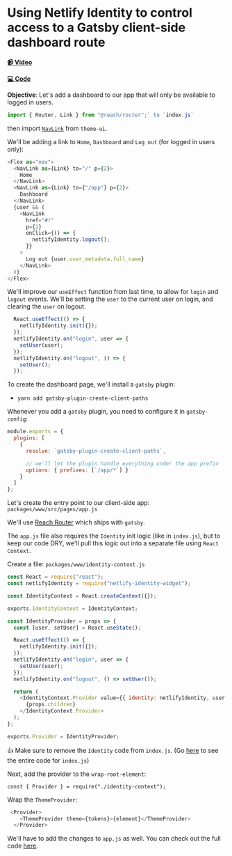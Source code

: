 # Using Netlify Identity to control access to a Gatsby client-side dashboard route

**[📹 Video](https://egghead.io/lessons/gatsby-using-netlify-identity-to-control-access-to-a-gatsby-client-side-dashboard-route?pl=building-a-serverless-jamstack-todo-app-with-netlify-gatsby-graphql-and-faunadb-53bb)**

**[💻 Code](https://github.com/christopherbiscardi/serverless-todo-netlify-fauna-egghead/tree/0f164ce70ff02f7aedaa3020a15074575eda0b90)**

**Objective**: Let's add a dashboard to our app that will only be available to logged in users.

```js
import { Router, Link } from "@reach/router";` to `index.js`
```

then import [`NavLink`](https://theme-ui.com/components/nav-link/) from `theme-ui`.

We'll be adding a link to `Home`, `Dashboard` and `Log out` (for logged in users only):

```js
<Flex as="nav">
  <NavLink as={Link} to="/" p={2}>
    Home
  </NavLink>
  <NavLink as={Link} to={"/app"} p={2}>
    Dashboard
  </NavLink>
  {user && (
    <NavLink
      href="#!"
      p={2}
      onClick={() => {
        netlifyIdentity.logout();
      }}
    >
      Log out {user.user_metadata.full_name}
    </NavLink>
  )}
</Flex>
```

We'll improve our `useEffect` function from last time, to allow for `login` and `logout` events. We'll be setting the `user` to the current user on login, and clearing the `user` on logout.

```js
  React.useEffect(() => {
    netlifyIdentity.init({});
  });
  netlifyIdentity.on("login", user => {
    setUser(user);
  });
  netlifyIdentity.on("logout", () => {
    setUser();
  });
```

To create the dashboard page, we'll install a `gatsby` plugin:

* `yarn add gatsby-plugin-create-client-paths`

Whenever you add a `gatsby` plugin, you need to configure it in `gatsby-config`:

```js
module.exports = {
  plugins: [
    {
      resolve: `gatsby-plugin-create-client-paths`,

      // we'll let the plugin handle everything under the app prefix
      options: { prefixes: [`/app/*`] }
    }
  ]
};
```

Let's create the entry point to our client-side app: `packages/www/src/pages/app.js`

We'll use [Reach Router](https://reach.tech/router) which ships with `gatsby`.

The `app.js` file also requires the `Identity` init logic (like in `index.js`), but to keep our code DRY, we'll pull this logic out into a separate file using `React Context`.

Create a file: `packages/www/identity-context.js`

```js
const React = require("react");
const netlifyIdentity = require("netlify-identity-widget");

const IdentityContext = React.createContext({});

exports.IdentityContext = IdentityContext;

const IdentityProvider = props => {
  const [user, setUser] = React.useState();

  React.useEffect(() => {
    netlifyIdentity.init({});
  });
  netlifyIdentity.on("login", user => {
    setUser(user);
  });
  netlifyIdentity.on("logout", () => setUser());

  return (
    <IdentityContext.Provider value={{ identity: netlifyIdentity, user }}>
      {props.children}
    </IdentityContext.Provider>
  );
};

exports.Provider = IdentityProvider;
```

👍 Make sure to remove the `Identity` code from `index.js`. (Go [here](https://github.com/ChristopherBiscardi/serverless-todo-netlify-fauna-egghead/blob/0f164ce70ff02f7aedaa3020a15074575eda0b90/packages/www/src/pages/index.js) to see the entire code for `index.js`)

Next, add the provider to the `wrap-root-element`:

`const { Provider } = require("./identity-context");`

Wrap the `ThemeProvider`:

```js
 <Provider>
    <ThemeProvider theme={tokens}>{element}</ThemeProvider>
  </Provider>
```

We'll have to add the changes to `app.js` as well. You can check out the full code [here](https://github.com/ChristopherBiscardi/serverless-todo-netlify-fauna-egghead/blob/66442bb589c918eb0c776dbcc9675ea00da65a63/packages/www/src/pages/app.js).
